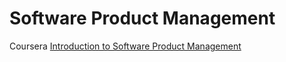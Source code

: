 # Software Product Management
 Coursera
 [Introduction to Software Product Management](https://www.coursera.org/learn/introduction-to-software-product-management?specialization=product-management)
